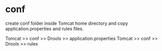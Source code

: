 # conf

create conf folder inside Tomcat home directory and copy application.properties and rules files.

Tomcat >> conf >> Drools >> application.properties
Tomcat >> conf >> Drools >> rules
